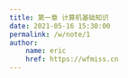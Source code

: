 ```yaml
---
title: 第一章 计算机基础知识
date: 2021-05-16 15:30:00
permalink: /w/note/1
author: 
    name: eric
    href: https://wfmiss.cn
---
```


